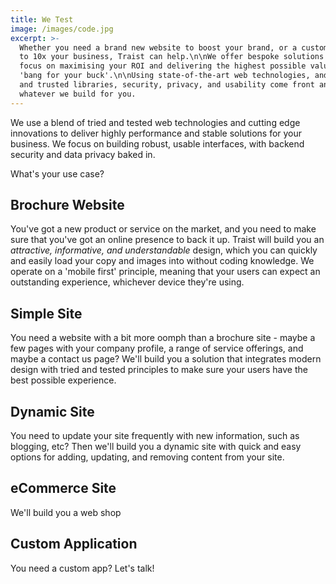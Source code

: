 ```yaml
---
title: We Test
image: /images/code.jpg
excerpt: >-
  Whether you need a brand new website to boost your brand, or a custom web app
  to 10x your business, Traist can help.\n\nWe offer bespoke solutions which
  focus on maximising your ROI and delivering the highest possible value and
  'bang for your buck'.\n\nUsing state-of-the-art web technologies, and tried
  and trusted libraries, security, privacy, and usability come front and centre,
  whatever we build for you.
---
```

We use a blend of tried and tested web technologies and cutting edge innovations to deliver highly performance and stable solutions for your business. We focus on building robust, usable interfaces, with backend security and data privacy baked in.

What's your use case?

## Brochure Website

You've got a new product or service on the market, and you need to make sure that you've got an online presence to back it up. Traist will build you an *attractive, informative, and understandable* design, which you can quickly and easily load your copy and images into without coding knowledge. We operate on a 'mobile first' principle, meaning that your users can expect an outstanding experience, whichever device they're using.

## Simple Site

You need a website with a bit more oomph than a brochure site - maybe a few pages with your company profile, a range of service offerings, and maybe a contact us page? We'll build you a solution that integrates modern design with tried and tested principles to make sure your users have the best possible experience.

## Dynamic Site

You need to update your site frequently with new information, such as blogging, etc? Then we'll build you a dynamic site with quick and easy options for adding, updating, and removing content from your site.

## eCommerce Site

We'll build you a web shop

## Custom Application

You need a custom app? Let's talk!